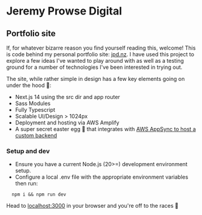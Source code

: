 # Jeremy Prowse Digital
## Portfolio site

If, for whatever bizarre reason you find yourself reading this, welcome! This is code behind my personal portfolio site: [jpd.nz](https://jpd.nz). I have used this project to explore a few ideas I've wanted to play around with as well as a testing ground for a number of technologies I've been interested in trying out.

The site, while rather simple in design has a few key elements going on under the hood 👀:

- Next.js 14 using the src dir and app router
- Sass Modules
- Fully Typescript
- Scalable UI/Design > 1024px
- Deployment and hosting via AWS Amplify
- A super secret easter egg 🤫 that integrates with [AWS AppSync to host a custom backend](https://medium.com/@prowsejeremy/aws-appsync-api-access-via-iam-user-in-nodejs-95f8d722e3c6)

### Setup and dev

- Ensure you have a current Node.js (20>=) development environment setup.
- Configure a local .env file with the appropriate environment variables then run:

```
  npm i && npm run dev
```

Head to [localhost:3000](http://localhost:3000) in your browser and you're off to the races 🐎
